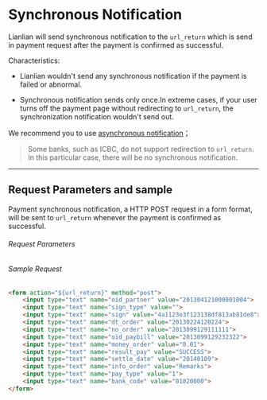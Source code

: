 # Synchronous Notification

Lianlian will send synchronous notification to the ```url_return``` which is send in payment request after the payment is confirmed as successful.

Characteristics: 

* Lianlian wouldn't send any synchronous notification if the payment is failed or abnormal.

* Synchronous notification sends only once.In extreme cases, if your user turns off the payment page without redirecting to ```url_return```, the synchronization notification wouldn't send out.

We recommend you to use [asynchronous notification](/docs/aggregate-asyn-notification.md)； 

> Some banks, such as ICBC, do not support redirection to ```url_return```. In this particular case, there will be no synchronous notification. 

***

## Request Parameters and sample

Payment synchronous notification, a HTTP POST request in a form format, will be sent to ```url_return``` whenever the payment is confirmed as successful.

###### Request Parameters

<param type='docs' category='request' list='oid_partner, sign_type, sign, dt_order, no_order_notification, oid_paybill, money_order, result_pay_sync_notification, settle_date'></param>

###### Sample Request

```html
<form action="${url_return}" method="post"> 
	<input type="text" name="oid_partner" value="201304121000001004">
	<input type="text" name="sign_type" value="">
	<input type="text" name="sign" value="4a1123e3f123138df813ab81de8">
	<input type="text" name="dt_order" value="20130224120224">
	<input type="text" name="no_order" value="2013099129111111">
	<input type="text" name="oid_paybill" value="2013099129232322">
	<input type="text" name="money_order" value="0.01">
	<input type="text" name="result_pay" value="SUCCESS">
	<input type="text" name="settle_date" value="20140109">
	<input type="text" name="info_order" value="Remarks">
	<input type="text" name="pay_type" value="1">
	<input type="text" name="bank_code" value="01020000">
</form>
```



